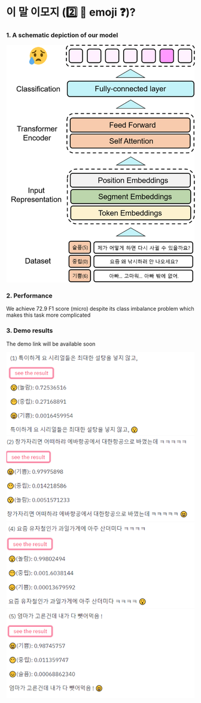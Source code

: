 # 이 말 이모지 (:two: :horse: emoji :question:)?

### 1. A schematic depiction of our model

![model_overview](./emoji.png)

### 2. Performance

We achieve 72.9 F1 score (micro) despite its class imbalance problem which makes this task more complicated

### 3. Demo results

The demo link will be available soon

![result1](./imgs/11.PNG)
![result2](./imgs/22.PNG)
![result4](./imgs/44.PNG)
![result5](./imgs/55.PNG)

